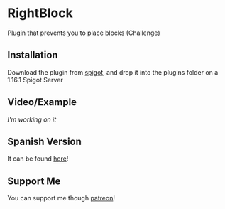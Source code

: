 # RightBlock
Plugin that prevents you to place blocks (Challenge)

## Installation
Download the plugin from [spigot](https://www.spigotmc.org/resources/81180/), and drop it into the plugins folder on a 1.16.1 Spigot Server

## Video/Example
_I'm working on it_

## Spanish Version
It can be found [here](https://www.patreon.com/posts/38918668)!

## Support Me
You can support me though [patreon](https://patreon.dolphln.com)!
